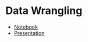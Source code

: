 # Data Wrangling

- [Notebook](https://yusuf-madkour.github.io/Twitter-WeRateDogs-wrangling/Wrangling.html)
- [Presentation](https://yusuf-madkour.github.io/Twitter-WeRateDogs-wrangling/wrangling_slides.slides.html)
